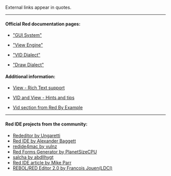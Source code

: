 External links appear in quotes.
***

#### Official Red documentation pages:

* ["GUI System"](https://doc.red-lang.org/en/gui.html)

* ["View Engine"](https://doc.red-lang.org/en/view.html)

* ["VID Dialect"](https://doc.red-lang.org/en/vid.html)

* ["Draw Dialect"](https://doc.red-lang.org/en/draw.html)


#### Additional information:

* [View - Rich Text support](https://github.com/red/red/wiki/%5BDOC%5D-Rich-Text-support)

* [VID and View - Hints and tips](https://github.com/red/red/wiki/%5BHOWTO%5D-VID-and-View-(GUI)-hints-and-tips)

* [Vid section from Red By Example](http://www.red-by-example.org/vid.html)
***

#### Red IDE projects from the community:

* [Rededitor by Ungaretti](http://helpin.red/Rededitor.html)
* [Red IDE by Alexander Baggett](https://github.com/AlexanderBaggett/RedIDE)
* [redide4mac by vulnz](https://github.com/vulnz/redide4mac)
* [Red Forms Generator by PlanetSizeCPU](https://github.com/planetsizecpu/forms/blob/master/forms_dynamic.red)
* [salcha by abdllhygt](https://github.com/abdllhygt/salcha)
* [Red IDE article by Mike Parr](http://redlanguageblog.blogspot.com)
* [REBOL/RED Editor 2.0 by Francois Jouen(LDCI)](https://github.com/ldci/RedEdit/blob/master/editor.2.0.1.r)
